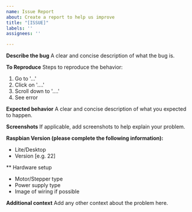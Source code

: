 ```yaml
---
name: Issue Report
about: Create a report to help us improve
title: "[ISSUE]"
labels: ''
assignees: ''

---
```


**Describe the bug**
A clear and concise description of what the bug is.

**To Reproduce**
Steps to reproduce the behavior:
1. Go to '...'
2. Click on '....'
3. Scroll down to '....'
4. See error

**Expected behavior**
A clear and concise description of what you expected to happen.

**Screenshots**
If applicable, add screenshots to help explain your problem.

**Raspbian Version (please complete the following information):**
 - Lite/Desktop
 - Version [e.g. 22]

** Hardware setup
 - Motor/Stepper type
 - Power supply type
 - Image of wiring if possible

**Additional context**
Add any other context about the problem here.
